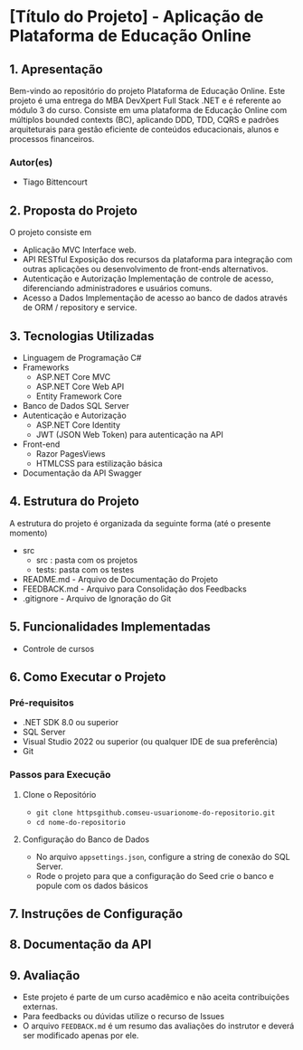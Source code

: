 # [Título do Projeto] - Aplicação de Plataforma de Educação Online

## 1. Apresentação

Bem-vindo ao repositório do projeto Plataforma de Educação Online. Este projeto é uma entrega do MBA DevXpert Full Stack .NET e é referente ao módulo 3 do curso.
Consiste em uma plataforma de Educação Online  com múltiplos bounded contexts (BC), aplicando DDD, TDD, CQRS e padrões arquiteturais para gestão eficiente de
conteúdos educacionais, alunos e processos financeiros. 

### Autor(es)
- Tiago Bittencourt

## 2. Proposta do Projeto

O projeto consiste em

- Aplicação MVC Interface web.
- API RESTful Exposição dos recursos da plataforma para integração com outras aplicações ou desenvolvimento de front-ends alternativos.
- Autenticação e Autorização Implementação de controle de acesso, diferenciando administradores e usuários comuns.
- Acesso a Dados Implementação de acesso ao banco de dados através de ORM / repository e service.

## 3. Tecnologias Utilizadas

- Linguagem de Programação C#
- Frameworks
  - ASP.NET Core MVC
  - ASP.NET Core Web API
  - Entity Framework Core
- Banco de Dados SQL Server
- Autenticação e Autorização
  - ASP.NET Core Identity
  - JWT (JSON Web Token) para autenticação na API
- Front-end
  - Razor PagesViews
  - HTMLCSS para estilização básica
- Documentação da API Swagger

## 4. Estrutura do Projeto

A estrutura do projeto é organizada da seguinte forma (até o presente momento)


- src
  - src : pasta com os projetos 
  - tests: pasta com os testes
- README.md - Arquivo de Documentação do Projeto
- FEEDBACK.md - Arquivo para Consolidação dos Feedbacks
- .gitignore - Arquivo de Ignoração do Git

## 5. Funcionalidades Implementadas

- Controle de cursos


## 6. Como Executar o Projeto

### Pré-requisitos

- .NET SDK 8.0 ou superior
- SQL Server
- Visual Studio 2022 ou superior (ou qualquer IDE de sua preferência)
- Git

### Passos para Execução

1. Clone o Repositório
   - `git clone httpsgithub.comseu-usuarionome-do-repositorio.git`
   - `cd nome-do-repositorio`

2. Configuração do Banco de Dados
   - No arquivo `appsettings.json`, configure a string de conexão do SQL Server.
   - Rode o projeto para que a configuração do Seed crie o banco e popule com os dados básicos


## 7. Instruções de Configuração


## 8. Documentação da API



## 9. Avaliação

- Este projeto é parte de um curso acadêmico e não aceita contribuições externas. 
- Para feedbacks ou dúvidas utilize o recurso de Issues
- O arquivo `FEEDBACK.md` é um resumo das avaliações do instrutor e deverá ser modificado apenas por ele.